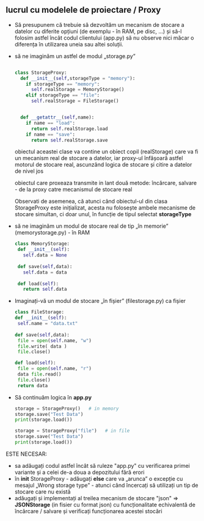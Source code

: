 ## lucrul cu modelele de proiectare / Proxy

* Să presupunem că trebuie să dezvoltăm un mecanism de stocare a datelor cu diferite opțiuni (de exemplu - în RAM, pe disc, ...) și să-l folosim astfel încât codul clientului (app.py) să nu observe nici măcar o diferența în utilizarea uneia sau altei soluții.

* să ne imaginăm un astfel de modul „storage.py”

    ```py
  
    class StorageProxy:
      def __init__(self,storageType = "memory"):
        if storageType == "memory":
          self.realStorage = MemoryStorage()
        elif storageType == "file":
          self.realStorage = FileStorage()


      def __getattr__(self,name):
        if name == "load":
          return self.realStorage.load
        if name == "save":
          return self.realStorage.save 

    ```
    obiectul aceastei clase va contine un obiect copil (realStorage) care va fi un mecanism real de stocare a datelor, iar
    proxy-ul înfășoară astfel motorul de stocare real, ascunzând logica de stocare și citire a datelor de nivel jos 
    
    obiectul care proxeaza transmite in lant două metode: încărcare, salvare - de la proxy catre mecanismul de stocare real
  
    Observati de asemenea, că atunci când obiectul-ul din clasa StorageProxy este inițializat, acesta nu folosește ambele mecanisme de stocare simultan, ci doar unul, în funcție de tipul selectat **storageType**
  
* să ne imaginăm un modul de stocare real de tip „în memorie” (memorystorage.py) - în RAM
   ```py
   class MemoryStorage:
    def __init__(self):
      self.data = None
     
    def save(self,data):
      self.data = data
    
    def load(self):
      return self.data      
   ```
* Imaginați-vă un modul de stocare „în fișier” (filestorage.py) ca fișier
     ```py
   class FileStorage:
    def __init__(self):
      self.name = "data.txt"
      
    def save(self,data):
      file = open(self.name, "w")
      file.write( data )
      file.close()
    
    def load(self):
      file = open(self.name, "r")
      data file.read()
      file.close()
      return data  

* Să continuăm logica în **app.py**      
  ```py
  storage = StorageProxy()   # in memory
  storage.save("Test Data")
  print(storage.load())
  
  storage = StorageProxy("file")   # in file
  storage.save("Test Data")
  print(storage.load())
  
  ```
  
ESTE NECESAR:
  * sa adăugați codul astfel încât să ruleze "app.py" cu verificarea primei variante și a celei de-a doua a depozitului fără erori
  * în **init** StorageProxy - adăugați **else** care va „arunca” o excepție cu mesajul „Wrong storage type” - atunci când încercați să utilizați un tip de stocare care nu există
  * adăugați și implementați al treilea mecanism de stocare "json" => **JSONStorage** (in fisier cu format json) cu funcționalitate echivalentă de încărcare / salvare și verificați funcționarea acestei stocări  
